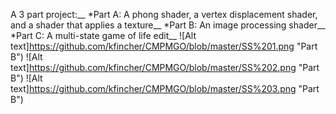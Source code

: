A 3 part project:__
*Part A: A phong shader, a vertex displacement shader, and a shader that applies a texture__
*Part B: An image processing shader__
*Part C: A multi-state game of life edit__
![Alt text]https://github.com/kfincher/CMPMGO/blob/master/SS%201.png "Part B")
![Alt text]https://github.com/kfincher/CMPMGO/blob/master/SS%202.png "Part B")
![Alt text]https://github.com/kfincher/CMPMGO/blob/master/SS%203.png "Part B")
